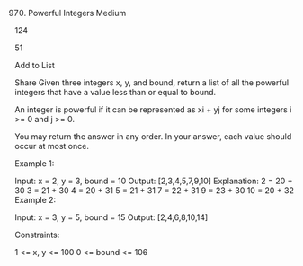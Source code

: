 970. Powerful Integers
Medium

124

51

Add to List

Share
Given three integers x, y, and bound, return a list of all the powerful integers that have a value less than or equal to bound.

An integer is powerful if it can be represented as xi + yj for some integers i >= 0 and j >= 0.

You may return the answer in any order. In your answer, each value should occur at most once.



Example 1:

Input: x = 2, y = 3, bound = 10
Output: [2,3,4,5,7,9,10]
Explanation:
2 = 20 + 30
3 = 21 + 30
4 = 20 + 31
5 = 21 + 31
7 = 22 + 31
9 = 23 + 30
10 = 20 + 32
Example 2:

Input: x = 3, y = 5, bound = 15
Output: [2,4,6,8,10,14]


Constraints:

1 <= x, y <= 100
0 <= bound <= 106
